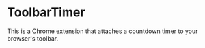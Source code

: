 # ToolbarTimer
This is a Chrome extension that attaches a countdown timer to your browser's toolbar.
